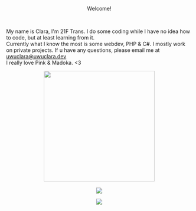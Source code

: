 <p align="center">Welcome!</p><br>

My name is Clara, I'm 21F Trans. I do some coding while I have no idea how to code, but at least learning from it.<br>
Currently what I know the most is some webdev, PHP & C#. I mostly work on private projects. If u have any questions, please email me at <a href="mailto:uwuclara@uwuclara.dev">uwuclara@uwuclara.dev<br>
I really love Pink & Madoka. <3
<br>
<p align="center">
<img height="300" src="https://ftp.uwuclara.dev/hidden/madoka_background_small.jpg" /><br>
<br>
<img src="https://github-readme-stats.vercel.app/api?username=uwuclara&show_icons=true&theme=omni&bg_color=00000000&hide_rank=true" />
<p align="center">
<a href="https://hits.seeyoufarm.com"><img src="https://hits.seeyoufarm.com/api/count/incr/badge.svg?url=https%3A%2F%2Fgithub.com%2Fuwuclara&count_bg=%23ED0BE5&title_bg=%23701E1E&icon=&icon_color=%23FF10F3&title=hits&edge_flat=false"/></a>
